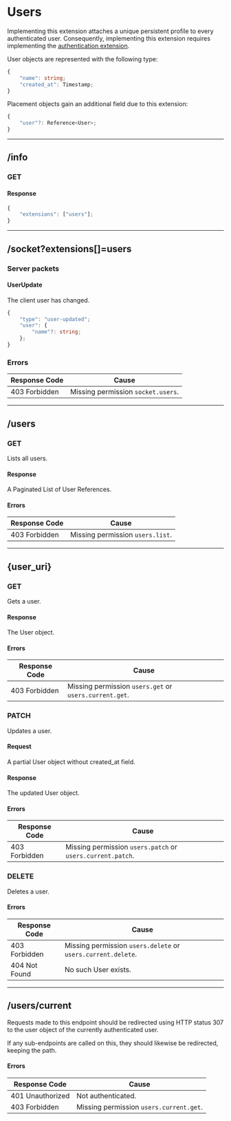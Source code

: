 Users
=====
Implementing this extension attaches a unique persistent profile to every authenticated user.
Consequently, implementing this extension requires implementing the [authentication extension](./authentication.md).

User objects are represented with the following type:
```typescript
{
	"name": string;
	"created_at": Timestamp;
}
```

Placement objects gain an additional field due to this extension:
```typescript
{
	"user"?: Reference<User>;
}
```

--------------------------------------------------------------------------------

## /info
### GET
#### Response
```typescript
{
	"extensions": ["users"];
}
```

--------------------------------------------------------------------------------

## /socket?extensions[]=users
### Server packets
#### UserUpdate
The client user has changed.
```typescript
{
	"type": "user-updated";
	"user": {
		"name"?: string;
	};
}
```
### Errors
| Response Code | Cause                              |
|---------------|------------------------------------|
| 403 Forbidden | Missing permission `socket.users`. |

--------------------------------------------------------------------------------

## /users
### GET
Lists all users.
#### Response
A Paginated List of User References.
#### Errors
| Response Code | Cause                            |
|---------------|----------------------------------|
| 403 Forbidden | Missing permission `users.list`. |

--------------------------------------------------------------------------------

## {user_uri}
### GET
Gets a user.
#### Response
The User object.
#### Errors
| Response Code | Cause                                                  |
|---------------|--------------------------------------------------------|
| 403 Forbidden | Missing permission `users.get` or `users.current.get`. |

### PATCH
Updates a user.
#### Request
A partial User object without created_at field.
#### Response
The updated User object.
#### Errors
| Response Code | Cause                                                      |
|---------------|------------------------------------------------------------|
| 403 Forbidden | Missing permission `users.patch` or `users.current.patch`. |

### DELETE
Deletes a user.
#### Errors
| Response Code | Cause                                                        |
|---------------|--------------------------------------------------------------|
| 403 Forbidden | Missing permission `users.delete` or `users.current.delete`. |
| 404 Not Found | No such User exists.                                         |

--------------------------------------------------------------------------------

## /users/current
Requests made to this endpoint should be redirected using HTTP status 307 to the user object of the currently authenticated user.

If any sub-endpoints are called on this, they should likewise be redirected, keeping the path.
#### Errors
| Response Code    | Cause                                   |
|------------------|-----------------------------------------|
| 401 Unauthorized | Not authenticated.                      |
| 403 Forbidden    | Missing permission `users.current.get`. |
